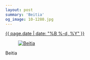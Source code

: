 ```yaml
---
layout: post
summary: 'Beitia'
og_image: 10-1280.jpg
---
```


<p>
 <time>
  <a href="/10">
   {{ page.date | date: "%B %-d, %Y" }}
  </a>
 </time>
 <a href="/10">
  <figure data-taken="8/19/2013">
   <img alt="Beitia" sizes="(min-width: 700px) 50vw, calc(100vw - 2rem)" src="{{ site.assets_url }}/10-640.jpg" srcset="{{ site.assets_url }}/10-1280.jpg 1280w, {{ site.assets_url }}/10-960.jpg 960w, {{ site.assets_url }}/10-640.jpg 640w, {{ site.assets_url }}/10-320.jpg 320w"/>
  </figure>
 </a>
 <span>
  Beitia
 </span>
</p>
